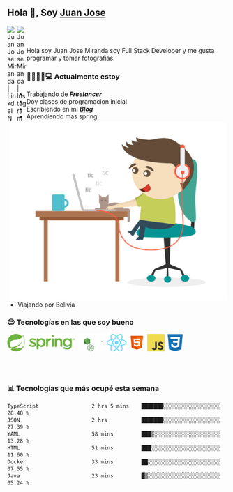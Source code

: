 ## Hola 👋, Soy [Juan Jose](http://juanjoses.me)

<a href="https://www.linkedin.com/in/juanjosemirandam/">
  <img align="left" alt="Juan Jose Miranda | LinkdeIN" width="22px" src="https://cdn.jsdelivr.net/npm/simple-icons@v3/icons/linkedin.svg" />
</a>

<a href="https://www.instagram.com/juan.jose.miranda/">
  <img align="left" alt="Juan Jose Miranda | Instagram" width="22px" src="https://cdn.jsdelivr.net/npm/simple-icons@v3/icons/instagram.svg" />
</a>

<br /> <br />

Hola soy Juan Jose Miranda soy Full Stack Developer y me gusta programar y tomar fotografias.

<img align="right" alt="GIF" src="./images/gif-juanjose.gif" width="500" max-height="320" />

### 👨‍💻🕵‍♀💻 Actualmente estoy

- Trabajando de ***Freelancer***
- Doy clases de programacion inicial
- Escribiendo en mi ***[Blog](http://juanjoses.me)***
- Aprendiendo mas spring
- Viajando por Bolivia 

### 😎 Tecnologías en las que soy bueno

<code><img alt="Spring" height="40px" src="./images/spring-icon.svg"/></code>
<code><img alt="NodeJS" height="40px" src="./images/nodejs-icon.svg" /></code>
<code><img alt="ReactJS" height="40px" src="./images/react-icon.svg" /></code>
<code><img alt="HTML5" height="40px" src="./images/html-icon.png" /></code>
<code><img alt="JavaScript" height="40px" src="./images/js-icon.png"  /></code>
<code><img alt="CSS3" height="40px" src="./images/css-icon.png" /></code>

<br/><br/>

### 📊 Tecnologías que más ocupé esta semana

<!--START_SECTION:waka-->

```text
TypeScript                 2 hrs 5 mins    ███████░░░░░░░░░░░░░░░░░░   28.48 %
JSON                       2 hrs           ███████░░░░░░░░░░░░░░░░░░   27.39 %
YAML                       58 mins         ███▒░░░░░░░░░░░░░░░░░░░░░   13.28 %
HTML                       51 mins         ███░░░░░░░░░░░░░░░░░░░░░░   11.60 %
Docker                     33 mins         ██░░░░░░░░░░░░░░░░░░░░░░░   07.55 %
Java                       23 mins         █▒░░░░░░░░░░░░░░░░░░░░░░░   05.24 %
```

<!--END_SECTION:waka-->

<!-- ### 📌🤓 Últimos artículos en mi blog -->